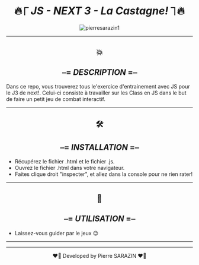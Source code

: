 <div align="center">

#  🔥⎾ _**JS - NEXT 3 - La Castagne!**_ ⏋🔥

</div>


<div align="center">
<img src ="https://media0.giphy.com/media/3o7qDPxorBbvpB1Pby/200.webp?cid=ecf05e47l7qivxeubrumixcsznj85j6palqgubg7zf9xjt77&rid=200.webp&ct=g" alt="pierresarazin1"  />
</div>

 ___

<div align="center">

## 💥
## ⎯= _**DESCRIPTION**_ =⎯

</div>
Dans ce repo, vous trouverez tous le'exercice d'entrainement avec JS pour le J3 de next!.
Celui-ci consiste à travailler sur les Class en JS dans le but de faire un petit jeu de combat interactif. 

 ___
<div align="center">

## 🛠
## ⎯= _**INSTALLATION**_ =⎯ 

</div>

- Récupérez le fichier .html et le fichier .js.
- Ouvrez le fichier .html dans votre navigateur.
- Faites clique droit "inspecter", et allez dans la console pour ne rien rater! 

 ___
<div align="center">

## 🚀
## ⎯= _**UTILISATION**_ =⎯ 

</div>
 
- Laissez-vous guider par le jeux 😉
 ___
 ___

<p align="center">
❤️‍🔥 Developed by Pierre SARAZIN ❤️‍🔥
</p>

